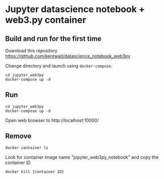 # Jupyter datascience notebook + web3.py container 

## Build and run for the first time

Download this repository  
https://github.com/kentwait/datascience_notebook_web3py

Change directory and launch using `docker-compose`.

    cd jupyter_web3py
    docker-compose up -d

## Run

    cd jupyter_web3py
    docker-compose up -d

Open web browser to http://localhost:10000/

## Remove

    docker container ls

Look for container image name "jupyter_web3py_notebook" and copy the container ID

    docker kill {container ID}